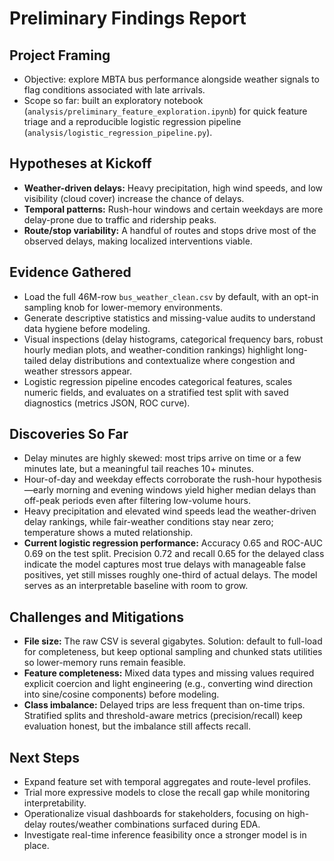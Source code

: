 # Preliminary Findings Report

## Project Framing
- Objective: explore MBTA bus performance alongside weather signals to flag conditions associated with late arrivals.
- Scope so far: built an exploratory notebook (`analysis/preliminary_feature_exploration.ipynb`) for quick feature triage and a reproducible logistic regression pipeline (`analysis/logistic_regression_pipeline.py`).

## Hypotheses at Kickoff
- **Weather-driven delays:** Heavy precipitation, high wind speeds, and low visibility (cloud cover) increase the chance of delays.
- **Temporal patterns:** Rush-hour windows and certain weekdays are more delay-prone due to traffic and ridership peaks.
- **Route/stop variability:** A handful of routes and stops drive most of the observed delays, making localized interventions viable.

## Evidence Gathered
- Load the full 46M-row `bus_weather_clean.csv` by default, with an opt-in sampling knob for lower-memory environments.
- Generate descriptive statistics and missing-value audits to understand data hygiene before modeling.
- Visual inspections (delay histograms, categorical frequency bars, robust hourly median plots, and weather-condition rankings) highlight long-tailed delay distributions and contextualize where congestion and weather stressors appear.
- Logistic regression pipeline encodes categorical features, scales numeric fields, and evaluates on a stratified test split with saved diagnostics (metrics JSON, ROC curve).

## Discoveries So Far
- Delay minutes are highly skewed: most trips arrive on time or a few minutes late, but a meaningful tail reaches 10+ minutes.
- Hour-of-day and weekday effects corroborate the rush-hour hypothesis—early morning and evening windows yield higher median delays than off-peak periods even after filtering low-volume hours.
- Heavy precipitation and elevated wind speeds lead the weather-driven delay rankings, while fair-weather conditions stay near zero; temperature shows a muted relationship.
- **Current logistic regression performance:** Accuracy 0.65 and ROC-AUC 0.69 on the test split. Precision 0.72 and recall 0.65 for the delayed class indicate the model captures most true delays with manageable false positives, yet still misses roughly one-third of actual delays. The model serves as an interpretable baseline with room to grow.

## Challenges and Mitigations
- **File size:** The raw CSV is several gigabytes. Solution: default to full-load for completeness, but keep optional sampling and chunked stats utilities so lower-memory runs remain feasible.
- **Feature completeness:** Mixed data types and missing values required explicit coercion and light engineering (e.g., converting wind direction into sine/cosine components) before modeling.
- **Class imbalance:** Delayed trips are less frequent than on-time trips. Stratified splits and threshold-aware metrics (precision/recall) keep evaluation honest, but the imbalance still affects recall.

## Next Steps
- Expand feature set with temporal aggregates and route-level profiles.
- Trial more expressive models to close the recall gap while monitoring interpretability.
- Operationalize visual dashboards for stakeholders, focusing on high-delay routes/weather combinations surfaced during EDA.
- Investigate real-time inference feasibility once a stronger model is in place.
